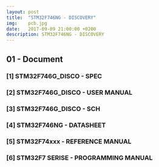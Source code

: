 ```yaml
---
layout: post
title:  "STM32F746NG - DISCOVERY"
img:    pcb.jpg
date:   2017-09-09 21:00:00 +0200
description: STM32F746NG - DISCOVERY
---
```


## 01 - Document<br>
###  [1] STM32F746G_DISCO - SPEC<br>
###  [2] STM32F746G_DISCO - USER MANUAL<br>
###  [3] STM32F746G_DISCO - SCH<br>
###  [4] STM32F746NG - DATASHEET<br>
###  [5] STM32F74xxx - REFERENCE MANUAL<br>
###  [6] STM32F7 SERISE - PROGRAMMING MANUAL<br>
